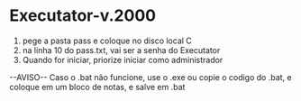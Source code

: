 # Executator-v.2000

1) pege a pasta pass e coloque no disco local C
2) na linha 10 do pass.txt, vai ser a senha do Executator
3) Quando for iniciar, priorize iniciar como administrador


--AVISO--
Caso o .bat não funcione, use o .exe ou copie o codigo do .bat, e coloque em um bloco de notas, e salve em .bat
